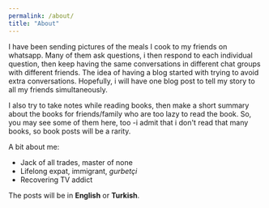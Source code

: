 ```yaml
---
permalink: /about/
title: "About"
---
```


I have been sending pictures of the meals I cook to my friends on whatsapp. Many of them ask questions, i then respond to each individual question, then keep having the same conversations in different chat groups with different friends. The idea of having a blog started with trying to avoid extra conversations. Hopefully, i will have one blog post to tell my story to all my friends simultaneously. 

I also try to take notes while reading books, then make a short summary about the books for friends/family who are too lazy to read the book. So, you may see some of them here, too -i admit that i don't read that many books, so book posts will be a rarity. 

A bit about me:
* Jack of all trades, master of none
* Lifelong expat, immigrant, *gurbetçi*
* Recovering TV addict 


The posts will be in **English** or **Turkish**. 